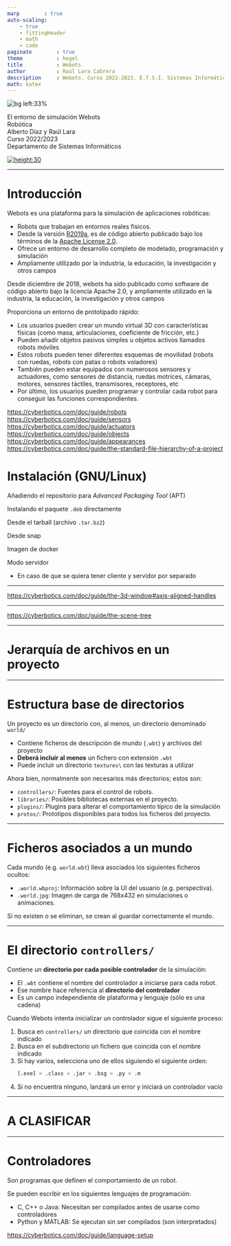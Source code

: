 ```yaml
---
marp        : true
auto-scaling:
    - true
    - fittingHeader
    - math
    - code
paginate        : true
theme           : hegel
title           : Webots
author          : Raúl Lara Cabrera
description     : Webots. Curso 2022-2023. E.T.S.I. Sistemas Informáticos (UPM)
math: katex
---
```

<style>
   .cite-author {
      text-align        : right;
   }
   .cite-author:after {
      color             : orangered;
      font-size         : 125%;
      font-weight       : bold;
      font-family       : Cambria, Cochin, Georgia, Times, 'Times New Roman', serif;
      padding-right     : 130px;
   }
   .cite-author[data-text]:after {
      content           : " - "attr(data-text) " - ";
   }

   .cite-author p {
      padding-bottom : 40px
   }
</style>

<!-- _class: titlepage -->
![bg left:33%](https://images.unsplash.com/photo-1597424216843-6c9696c01dbe?ixlib=rb-1.2.1&ixid=MnwxMjA3fDB8MHxwaG90by1wYWdlfHx8fGVufDB8fHx8&auto=format&fit=crop&w=778&q=80)

<div class="title">El entorno de simulación Webots</div>
<div class="subtitle">Robótica</div>
<div class="author">Alberto Díaz y Raúl Lara</div>
<div class="date">Curso 2022/2023</div>
<div class="organization">Departamento de Sistemas Informáticos</div>

[![height:30](https://img.shields.io/badge/License-CC%20BY--NC--SA%204.0-informational.svg)](https://creativecommons.org/licenses/by-nc-sa/4.0/)

---

# Introducción

Webots es una plataforma para la simulación de aplicaciones robóticas:

- Robots que trabajan en entornos reales físicos.
- Desde la versión [R2019a](https://www.cyberbotics.com/doc/blog/Webots-2019-a-release), es de código abierto publicado bajo los términos de la [Apache License 2.0](https://www.apache.org/licenses/LICENSE-2.0).
- Ofrece un entorno de desarrollo completo de modelado, programación y simulación
- Ampliamente utilizado por la industria, la educación, la investigación y otros campos


Desde diciembre de 2018, webots ha sido publicado como software de código abierto bajo la licencia Apache 2.0, y ampliamente utilizado en la industria, la educación, la investigación y otros campos

Proporciona un entorno de prototipado rápido:

- Los usuarios pueden crear un mundo virtual 3D con características físicas (como masa, articulaciones, coeficiente de fricción, etc.)
- Pueden añadir objetos pasivos simples u objetos activos llamados robots móviles
- Estos robots pueden tener diferentes esquemas de movilidad (robots con ruedas, robots con patas o robots voladores)
- También pueden estar equipados con numerosos sensores y actuadores, como sensores de distancia, ruedas motrices, cámaras, motores, sensores táctiles, transmisores, receptores, etc
- Por último, los usuarios pueden programar y controlar cada robot para conseguir las funciones correspondientes.

https://cyberbotics.com/doc/guide/robots
https://cyberbotics.com/doc/guide/sensors
https://cyberbotics.com/doc/guide/actuators
https://cyberbotics.com/doc/guide/objects
https://cyberbotics.com/doc/guide/appearances
https://cyberbotics.com/doc/guide/the-standard-file-hierarchy-of-a-project

# Instalación (GNU/Linux)

Añadiendo el repositorio para <i>Advanced Packaging Tool</i> (APT)

Instalando el paquete `.deb` directamente

Desde el tarball (archivo `.tar.bz2`)

Desde snap

Imagen de docker

Modo servidor
  - En caso de que se quiera tener cliente y servidor por separado

---

https://cyberbotics.com/doc/guide/the-3d-window#axis-aligned-handles

---

https://cyberbotics.com/doc/guide/the-scene-tree

---

# Jerarquía de archivos en un proyecto<!--_class: transition-->

---

# Estructura base de directorios

Un proyecto es un directorio con, al menos, un directorio denominado `world/`

- Contiene ficheros de descripción de mundo (`.wbt`) y archivos del proyecto
- **Deberá incluir al menos** un fichero con extensión `.wbt`
- Puede incluir un directorio `textures\` con las texturas a utilizar

Ahora bien, normalmente son necesarios más directorios; estos son:

- `controllers/`: Fuentes para el control de robots.
- `libraries/`: Posibles bibliotecas externas en el proyecto.
- `plugins/`: Plugins para alterar el comportamiento típico de la simulación
- `protos/`: Prototipos disponibles para todos los ficheros del proyecto.

---

# Ficheros asociados a un mundo

Cada mundo (e.g. `world.wbt`) lleva asociados los siguientes ficheros ocultos:

- `.world.wbproj`: Información sobre la UI del usuario (e.g. perspectiva).
- `.world.jpg`: Imagen de carga de 768x432 en simulaciones o animaciones.

Si no existen o se eliminan, se crean al guardar correctamente el mundo.

---

# El directorio `controllers/`

Contiene un **directorio por cada posible controlador** de la simulación:

- El `.wbt` contiene el nombre del controlador a iniciarse para cada robot.
- Ese nombre hace referencia al **directorio del controlador**
- Es un campo independiente de plataforma y lenguaje (sólo es una cadena)

Cuando Webots intenta inicializar un controlador sigue el siguiente proceso:

1. Busca en `controllers/` un directorio que coincida con el nombre indicado
1. Busca en el subdirectorio un fichero que coincida con el nombre indicado
1. Si hay varios, selecciona uno de ellos siguiendo el siguiente orden:
   ```bash
   [.exe] > .class > .jar > .bsg > .py > .m
   ```
1. Si no encuentra ninguno, lanzará un error y iniciará un controlador vacío

---

# A CLASIFICAR<!--_class: transition-->

---

# Controladores

Son programas que definen el comportamiento de un robot.

Se pueden escribir en los siguientes lenguajes de programación:

- C, C++ o Java: Necesitan ser compilados antes de usarse como controladores
- Python y MATLAB: Se ejecutan sin ser compilados (son interpretados)

https://cyberbotics.com/doc/guide/language-setup